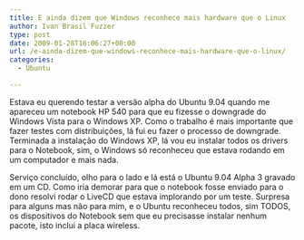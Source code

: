 ```yaml
---
title: E ainda dizem que Windows reconhece mais hardware que o Linux
author: Ivan Brasil Fuzzer
type: post
date: 2009-01-28T16:06:27+00:00
url: /e-ainda-dizem-que-windows-reconhece-mais-hardware-que-o-linux/
categories:
  - Ubuntu

---
```

Estava eu querendo testar a versão alpha do Ubuntu 9.04 quando me apareceu um notebook HP 540 para que eu fizesse o downgrade do Windows Vista para o Windows XP. Como o trabalho é mais importante que fazer testes com distribuições, lá fui eu fazer o processo de downgrade. Terminada a instalação do Windows XP, lá vou eu instalar todos os drivers para o Notebook, sim, o Windows só reconheceu que estava rodando em um computador e mais nada.

Serviço concluído, olho para o lado e lá está o Ubuntu 9.04 Alpha 3 gravado em um CD. Como iria demorar para que o notebook fosse enviado para o dono resolvi rodar o LiveCD que estava implorando por um teste. Surpresa para alguns mas não para mim, e o Ubuntu reconheceu todos, sim TODOS, os dispositivos do Notebook sem que eu precisasse instalar nenhum pacote, isto inclui a placa wireless.